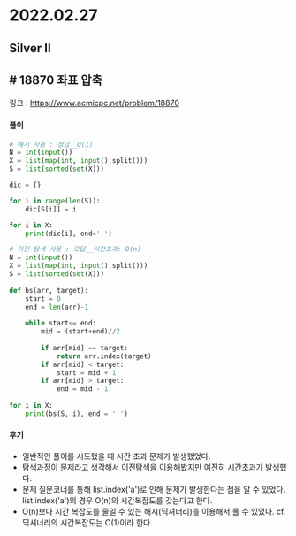 # 2022.02.27

## Silver II

## # 18870 좌표 압축

링크 : https://www.acmicpc.net/problem/18870

#### 풀이

```python
# 해시 사용 : 정답__O(1)
N = int(input())
X = list(map(int, input().split()))
S = list(sorted(set(X)))

dic = {}

for i in range(len(S)):
    dic[S[i]] = i

for i in X:
    print(dic[i], end=' ')
```

```python
# 이진 탐색 사용 : 오답__시간초과: O(n)
N = int(input())
X = list(map(int, input().split()))
S = list(sorted(set(X)))
    
def bs(arr, target):
    start = 0
    end = len(arr)-1
    
    while start<= end:
        mid = (start+end)//2
        
        if arr[mid] == target:
            return arr.index(target)
        if arr[mid] < target:
            start = mid + 1
        if arr[mid] > target:
            end = mid - 1
    
for i in X:
    print(bs(S, i), end = ' ')
```



#### 후기

* 일반적인 풀이를 시도했을 때 시간 초과 문제가 발생했었다. 
* 탐색과정이 문제라고 생각해서 이진탐색을 이용해봤지만 여전히 시간초과가 발생했다.
* 문제 질문코너를 통해 list.index('a')로 인해 문제가 발생한다는 점을 알 수 있었다. 
  list.index('a')의 경우 O(n)의 시간복잡도를 갖는다고 한다.
* O(n)보다 시간 복잡도를 줄일 수 있는 해시(딕셔너리)를 이용해서 풀 수 있었다.
  cf. 딕셔너리의 시간복잡도는 O(1)이라 한다.

























